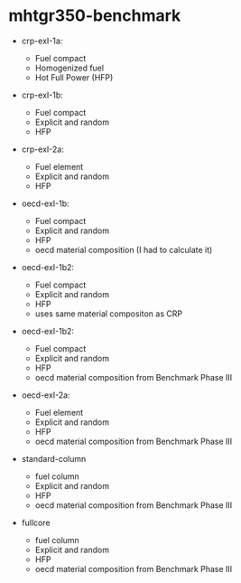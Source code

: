 # mhtgr350-benchmark

* crp-exI-1a:
	- Fuel compact
	- Homogenized fuel
	- Hot Full Power (HFP)

* crp-exI-1b:
	- Fuel compact
	- Explicit and random
	- HFP

* crp-exI-2a:
	- Fuel element
	- Explicit and random
	- HFP

* oecd-exI-1b:
	- Fuel compact
	- Explicit and random
	- HFP
	- oecd material composition (I had to calculate it)

* oecd-exI-1b2:
	- Fuel compact
	- Explicit and random
	- HFP
	- uses same material compositon as CRP

* oecd-exI-1b2:
	- Fuel compact
	- Explicit and random
	- HFP
	- oecd material composition from Benchmark Phase III

* oecd-exI-2a:
	- Fuel element
	- Explicit and random
	- HFP
	- oecd material composition from Benchmark Phase III

* standard-column
	- fuel column
	- Explicit and random
	- HFP
	- oecd material composition from Benchmark Phase III

* fullcore
	- fuel column
	- Explicit and random
	- HFP
	- oecd material composition from Benchmark Phase III